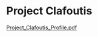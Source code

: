 # Project Clafoutis

[Project_Clafoutis_Profile.pdf](run:https://raw.githubusercontent.com/axisflux/clafoutis/main/Project_Clafoutis_Profile.pdf)
